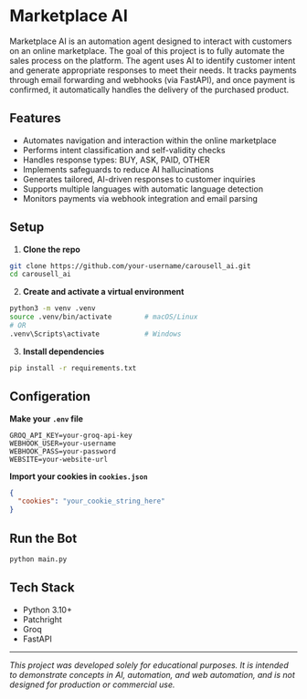 # Marketplace AI

Marketplace AI is an automation agent designed to interact with customers on an online marketplace. The goal of this project is to fully automate the sales process on the platform. The agent uses AI to identify customer intent and generate appropriate responses to meet their needs. It tracks payments through email forwarding and webhooks (via FastAPI), and once payment is confirmed, it automatically handles the delivery of the purchased product.

## Features

- Automates navigation and interaction within the online marketplace
- Performs intent classification and self-validity checks
- Handles response types: BUY, ASK, PAID, OTHER
- Implements safeguards to reduce AI hallucinations
- Generates tailored, AI-driven responses to customer inquiries
- Supports multiple languages with automatic language detection
- Monitors payments via webhook integration and email parsing

## Setup

1. **Clone the repo**

```bash
git clone https://github.com/your-username/carousell_ai.git
cd carousell_ai
```

2. **Create and activate a virtual environment**

```bash
python3 -m venv .venv
source .venv/bin/activate        # macOS/Linux
# OR
.venv\Scripts\activate           # Windows
```

3. **Install dependencies**

```bash
pip install -r requirements.txt
```

## Configeration
**Make your `.env` file**

```env
GROQ_API_KEY=your-groq-api-key
WEBHOOK_USER=your-username
WEBHOOK_PASS=your-password
WEBSITE=your-website-url
```

**Import your cookies in `cookies.json`**

```cookies.json
{
  "cookies": "your_cookie_string_here"
}
```

## Run the Bot

```bash
python main.py
```

## Tech Stack

- Python 3.10+
- Patchright
-	Groq
-	FastAPI

---

*This project was developed solely for educational purposes. It is intended to demonstrate concepts in AI, automation, and web automation, and is not designed for production or commercial use.*
